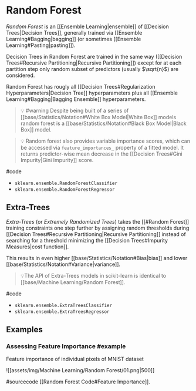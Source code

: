 # Random Forest

_Random Forest_ is an [[Ensemble Learning|ensemble]] of [[Decision Trees|Decision Trees]], generally trained via [[Ensemble Learning#Bagging|bagging]] (or sometimes [[Ensemble Learning#Pasting|pasting]]).

Decision Trees in Random Forest are trained in the same way ([[Decision Trees#Recursive Partitioning|Recursive Partitioning]]) except for at each partition step only random subset of predictors (usually $\sqrt{n}$) are considered.

Random Forest has rougly all [[Decision Trees#Regularization Hyperparameters|Decision Tree]] hyperparameters plus all [[Ensemble Learning#Bagging|Bagging Ensemble]] hyperparameters.

> 💡 #warning Despite being built of a series of [[base/Statistics/Notation#White Box Model|White Box]] models random forest is a [[base/Statistics/Notation#Black Box Model|Black Box]] model.

> 💡 Random forest also provides variable importance scores, which can be accessed via `feature_importances_` property of a fitted model. It returns predictor-wise mean decrease in the [[Decision Trees#Gini Impurity|Gini Impurity]] score.

#code 
- `sklearn.ensemble.RandomForestClassifier`
- `sklearn.ensemble.RandomForestRegressor`

## Extra-Trees
_Extra-Trees_ (or _Extremely Randomized Trees_) takes the [[#Random Forest]] training constraints one step further by assigning random thresholds during [[Decision Trees#Recursive Partitioning|Recursive Partitioning]] instead of searching for a threshold minimizing the [[Decision Trees#Impurity Measures|cost function]].

This results in even higher [[base/Statistics/Notation#Bias|bias]] and lower [[base/Statistics/Notation#Variance|variance]].

> 💡The API of Extra-Trees models in scikit-learn is identical to [[base/Machine Learning/Random Forest]].

#code 
- `sklearn.ensemble.ExtraTreesClassifier`
- `sklearn.ensemble.ExtraTreesRegressor`

## Examples
### Assessing Feature Importance #example 
Feature importance of individual pixels of MNIST dataset

![[assets/img/Machine Learning/Random Forest/01.png|500]]

#sourcecode [[Random Forest Code#Feature Importance]].
